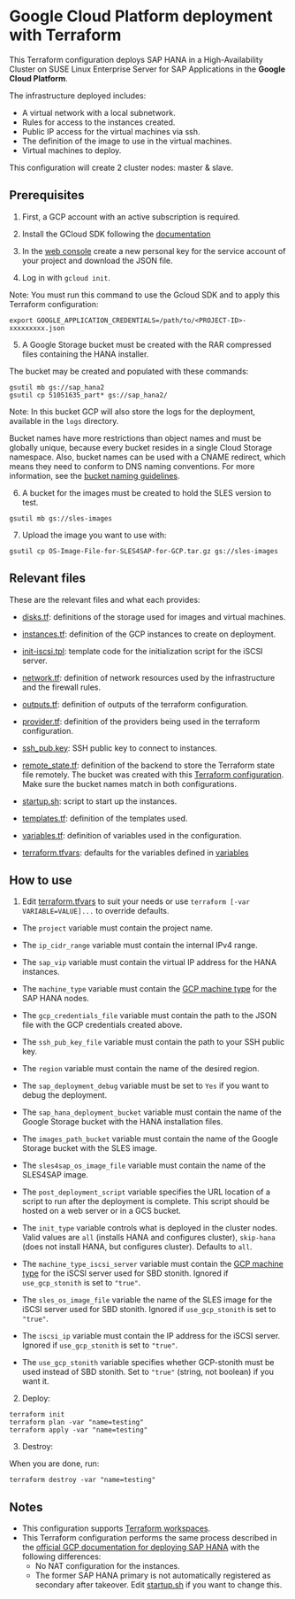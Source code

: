 # Google Cloud Platform deployment with Terraform

This Terraform configuration deploys SAP HANA in a High-Availability Cluster on SUSE Linux Enterprise Server for SAP Applications in the **Google Cloud Platform**.

The infrastructure deployed includes:

- A virtual network with a local subnetwork.
- Rules for access to the instances created.
- Public IP access for the virtual machines via ssh.
- The definition of the image to use in the virtual machines.
- Virtual machines to deploy.

This configuration will create 2 cluster nodes: master & slave.

## Prerequisites

1. First, a GCP account with an active subscription is required.

2. Install the GCloud SDK following the [documentation](https://cloud.google.com/sdk/docs/quickstart-linux)

3. In the [web console](https://console.cloud.google.com/iam-admin/serviceaccounts) create a new personal key for the service account of your project and download the JSON file.

4. Log in with `gcloud init`.

Note: You must run this command to use the Gcloud SDK and to apply this Terraform configuration:

`export GOOGLE_APPLICATION_CREDENTIALS=/path/to/<PROJECT-ID>-xxxxxxxxx.json`

5. A Google Storage bucket must be created with the RAR compressed files containing the HANA installer. 

The bucket may be created and populated with these commands:

```
gsutil mb gs://sap_hana2
gsutil cp 51051635_part* gs://sap_hana2/
```

Note: In this bucket GCP will also store the logs for the deployment, available in the `logs` directory.

Bucket names have more restrictions than object names and must be globally unique, because every bucket resides in a single Cloud Storage namespace. Also, bucket names can be used with a CNAME redirect, which means they need to conform to DNS naming conventions. For more information, see the [bucket naming guidelines](https://cloud.google.com/storage/docs/naming#requirements).

6. A bucket for the images must be created to hold the SLES version to test. 

```
gsutil mb gs://sles-images
```

7. Upload the image you want to use with:

`gsutil cp OS-Image-File-for-SLES4SAP-for-GCP.tar.gz gs://sles-images`

## Relevant files

These are the relevant files and what each provides:

 - [disks.tf](disks.tf): definitions of the storage used for images and virtual machines.
 
 - [instances.tf](instances.tf): definition of the GCP instances to create on deployment.
 
 - [init-iscsi.tpl](init-iscsi.tpl): template code for the initialization script for the iSCSI server.

 - [network.tf](network.tf): definition of network resources used by the infrastructure and the firewall rules.
 
 - [outputs.tf](outputs.tf): definition of outputs of the terraform configuration.

 - [provider.tf](provider.tf): definition of the providers being used in the terraform configuration.

 - [ssh_pub.key](ssh_pub.key): SSH public key to connect to instances.

 - [remote_state.tf](remote_state.tf): definition of the backend to store the Terraform state file remotely. The bucket was created with this [Terraform configuration](create_remote_state/).  Make sure the bucket names match in both configurations.

 - [startup.sh](startup.sh): script to start up the instances.

 - [templates.tf](templates.tf): definition of the templates used.

 - [variables.tf](variables.tf): definition of variables used in the configuration. 
 
 - [terraform.tfvars](terraform.tfvars): defaults for the variables defined in [variables](variables.tf)

## How to use

1. Edit [terraform.tfvars](terraform.tfvars) to suit your needs or use `terraform [-var VARIABLE=VALUE]...` to override defaults.

- The `project` variable must contain the project name.

- The `ip_cidr_range` variable must contain the internal IPv4 range.

- The `sap_vip` variable must contain the virtual IP address for the HANA instances.

- The `machine_type` variable must contain the [GCP machine type](https://cloud.google.com/compute/docs/machine-types) for the SAP HANA nodes.

- The `gcp_credentials_file` variable must contain the path to the JSON file with the GCP credentials created above.

- The `ssh_pub_key_file` variable must contain the path to your SSH public key.

- The `region` variable must contain the name of the desired region.

- The `sap_deployment_debug` variable must be set to `Yes` if you want to debug the deployment.

- The `sap_hana_deployment_bucket` variable must contain the name of the Google Storage bucket with the HANA installation files.

- The `images_path_bucket` variable must contain the name of the Google Storage bucket with the SLES image.

- The `sles4sap_os_image_file` variable must contain the name of the SLES4SAP image.

- The `post_deployment_script` variable specifies the URL location of a script to run after the deployment is complete. This script should be hosted on a web server or in a GCS bucket.

- The `init_type` variable controls what is deployed in the cluster nodes. Valid values are `all` (installs HANA and configures cluster), `skip-hana` (does not install HANA, but configures cluster). Defaults to `all`.

- The `machine_type_iscsi_server` variable must contain the [GCP machine type](https://cloud.google.com/compute/docs/machine-types) for the iSCSI server used for SBD stonith. Ignored if `use_gcp_stonith` is set to `"true"`.

- The `sles_os_image_file` variable the name of the SLES image for the iSCSI server used for SBD stonith. Ignored if `use_gcp_stonith` is set to `"true"`.

- The `iscsi_ip` variable must contain the IP address for the iSCSI server. Ignored if `use_gcp_stonith` is set to `"true"`.

- The `use_gcp_stonith` variable specifies whether GCP-stonith must be used instead of SBD stonith.  Set to `"true"` (string, not boolean) if you want it.

2. Deploy:

```
terraform init
terraform plan -var "name=testing"
terraform apply -var "name=testing"
```

3. Destroy:

When you are done, run:

`terraform destroy -var "name=testing"`

## Notes

- This configuration supports [Terraform workspaces](https://www.terraform.io/docs/state/workspaces.html). 
- This Terraform configuration performs the same process described in the [official GCP documentation for deploying SAP HANA](https://cloud.google.com/solutions/partners/sap/sap-hana-ha-deployment-guide) with the following differences:
  - No NAT configuration for the instances.
  - The former SAP HANA primary is not automatically registered as secondary after takeover.  Edit [startup.sh](startup.sh) if you want to change this.
